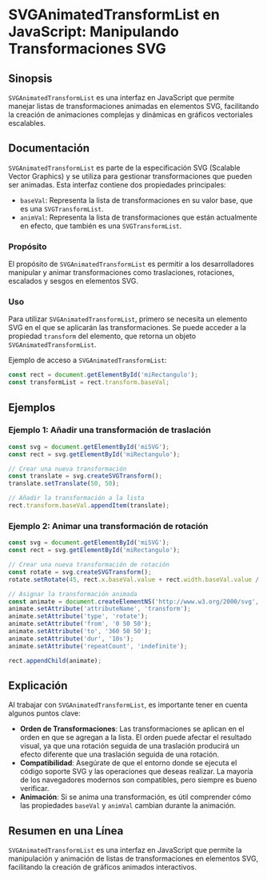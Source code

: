 <!--
Meta Description: # SVGAnimatedTransformList en JavaScript: Manipulando Transformaciones SVG ## Sinopsis `SVGAnimatedTransformList` es una interfaz en JavaScript que pe...
Meta Keywords: svg, una, que, transformaciones, rect
-->

# SVGAnimatedTransformList en JavaScript: Manipulando Transformaciones SVG

## Sinopsis
`SVGAnimatedTransformList` es una interfaz en JavaScript que permite manejar listas de transformaciones animadas en elementos SVG, facilitando la creación de animaciones complejas y dinámicas en gráficos vectoriales escalables.

## Documentación
`SVGAnimatedTransformList` es parte de la especificación SVG (Scalable Vector Graphics) y se utiliza para gestionar transformaciones que pueden ser animadas. Esta interfaz contiene dos propiedades principales:

- `baseVal`: Representa la lista de transformaciones en su valor base, que es una `SVGTransformList`.
- `animVal`: Representa la lista de transformaciones que están actualmente en efecto, que también es una `SVGTransformList`.

### Propósito
El propósito de `SVGAnimatedTransformList` es permitir a los desarrolladores manipular y animar transformaciones como traslaciones, rotaciones, escalados y sesgos en elementos SVG.

### Uso
Para utilizar `SVGAnimatedTransformList`, primero se necesita un elemento SVG en el que se aplicarán las transformaciones. Se puede acceder a la propiedad `transform` del elemento, que retorna un objeto `SVGAnimatedTransformList`.

Ejemplo de acceso a `SVGAnimatedTransformList`:

```javascript
const rect = document.getElementById('miRectangulo');
const transformList = rect.transform.baseVal;
```

## Ejemplos
### Ejemplo 1: Añadir una transformación de traslación
```javascript
const svg = document.getElementById('miSVG');
const rect = svg.getElementById('miRectangulo');

// Crear una nueva transformación
const translate = svg.createSVGTransform();
translate.setTranslate(50, 50);

// Añadir la transformación a la lista
rect.transform.baseVal.appendItem(translate);
```

### Ejemplo 2: Animar una transformación de rotación
```javascript
const svg = document.getElementById('miSVG');
const rect = svg.getElementById('miRectangulo');

// Crear una nueva transformación de rotación
const rotate = svg.createSVGTransform();
rotate.setRotate(45, rect.x.baseVal.value + rect.width.baseVal.value / 2, rect.y.baseVal.value + rect.height.baseVal.value / 2);

// Asignar la transformación animada
const animate = document.createElementNS('http://www.w3.org/2000/svg', 'animateTransform');
animate.setAttribute('attributeName', 'transform');
animate.setAttribute('type', 'rotate');
animate.setAttribute('from', '0 50 50');
animate.setAttribute('to', '360 50 50');
animate.setAttribute('dur', '10s');
animate.setAttribute('repeatCount', 'indefinite');

rect.appendChild(animate);
```

## Explicación
Al trabajar con `SVGAnimatedTransformList`, es importante tener en cuenta algunos puntos clave:

- **Orden de Transformaciones**: Las transformaciones se aplican en el orden en que se agregan a la lista. El orden puede afectar el resultado visual, ya que una rotación seguida de una traslación producirá un efecto diferente que una traslación seguida de una rotación.
- **Compatibilidad**: Asegúrate de que el entorno donde se ejecuta el código soporte SVG y las operaciones que deseas realizar. La mayoría de los navegadores modernos son compatibles, pero siempre es bueno verificar.
- **Animación**: Si se anima una transformación, es útil comprender cómo las propiedades `baseVal` y `animVal` cambian durante la animación.

## Resumen en una Línea
`SVGAnimatedTransformList` es una interfaz en JavaScript que permite la manipulación y animación de listas de transformaciones en elementos SVG, facilitando la creación de gráficos animados interactivos.